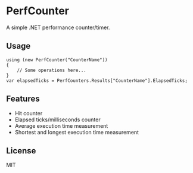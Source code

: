 PerfCounter
=========

A simple .NET performance counter/timer.

Usage
----

```
using (new PerfCounter("CounterName"))
{
    // Some operations here...
}
var elapsedTicks = PerfCounters.Results["CounterName"].ElapsedTicks;
```

Features
----

* Hit counter
* Elapsed ticks/milliseconds counter
* Average execution time measurement
* Shortest and longest execution time measurement

License
----

MIT
